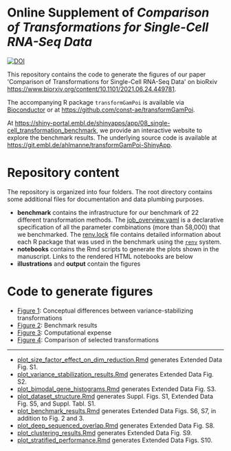 # Online Supplement of _Comparison of Transformations for Single-Cell RNA-Seq Data_ 

[![DOI](https://zenodo.org/badge/378103949.svg)](https://zenodo.org/badge/latestdoi/378103949)


This repository contains the code to generate the figures of our paper 'Comparison of Transformations for Single-Cell RNA-Seq Data' on bioRxiv https://www.biorxiv.org/content/10.1101/2021.06.24.449781. 

The accompanying R package `transformGamPoi` is available via [Bioconductor](https://bioconductor.org/packages/transformGamPoi/) or at https://github.com/const-ae/transformGamPoi. 

At https://shiny-portal.embl.de/shinyapps/app/08_single-cell_transformation_benchmark, we provide an interactive website to explore the benchmark results. The underlying source code is available at https://git.embl.de/ahlmanne/transformGamPoi-ShinyApp.


# Repository content

The repository is organized into four folders. The root directory contains some additional files for documentation and data plumbing purposes.

* **benchmark** contains the infrastructure for our benchmark of 22 different transformation methods. The [job_overview.yaml](https://github.com/const-ae/transformGamPoi-Paper/blob/master/benchmark/job_overview.yaml) is a declarative specification of all the parameter combinations (more than 58,000) that we benchmarked. The [renv.lock](https://github.com/const-ae/transformGamPoi-Paper/blob/master/benchmark/renv.lock) file contains detailed information about each R package that was used in the benchmark using the [`renv`](https://rstudio.github.io/renv/articles/renv.html) system.
* **notebooks** contains the Rmd scripts to generate the plots shown in the manuscript. Links to the rendered HTML notebooks are below
* **illustrations** and **output** contain the figures

# Code to generate figures

* [Figure 1](https://htmlpreview.github.io/?https://github.com/const-ae/transformGamPoi-Paper/blob/master/notebooks/plot_concept_overview_figure.html): Conceptual differences between variance-stabilizing transformations
* [Figure 2](https://htmlpreview.github.io/?https://github.com/const-ae/transformGamPoi-Paper/blob/master/notebooks/plot_benchmark_results.html): Benchmark results
* [Figure 3](https://htmlpreview.github.io/?https://github.com/const-ae/transformGamPoi-Paper/blob/master/notebooks/plot_benchmark_results.html): Computational expense
* [Figure 4](https://htmlpreview.github.io/?https://github.com/const-ae/transformGamPoi-Paper/blob/master/notebooks/plot_benchmark_contrasts.html): Comparison of selected transformations
--------
* [plot_size_factor_effect_on_dim_reduction.Rmd](https://htmlpreview.github.io/?https://github.com/const-ae/transformGamPoi-Paper/blob/master/notebooks/plot_size_factor_effect_on_dim_reduction.html) generates Extended Data Fig. S1.
* [plot_variance_stabilization_results.Rmd](https://htmlpreview.github.io/?https://github.com/const-ae/transformGamPoi-Paper/blob/master/notebooks/plot_variance_stabilization_results.html) generates Extended Data Fig. S2.
* [plot_bimodal_gene_histograms.Rmd](https://htmlpreview.github.io/?https://github.com/const-ae/transformGamPoi-Paper/blob/master/notebooks/plot_bimodal_gene_histograms.html) generates Extended Data Fig. S3.
* [plot_dataset_structure.Rmd](https://github.com/const-ae/transformGamPoi-Paper/blob/master/notebooks/plot_dataset_structure.html) generates Suppl. Figs. S1, Extended Data Fig. S5, and Suppl. Tabl. S1.
* [plot_benchmark_results.Rmd](https://htmlpreview.github.io/?https://github.com/const-ae/transformGamPoi-Paper/blob/master/notebooks/plot_benchmark_results.html) generates Extended Data Figs. S6, S7, in addition to Fig. 2 and 3.
* [plot_deep_sequenced_overlap.Rmd](https://htmlpreview.github.io/?https://github.com/const-ae/transformGamPoi-Paper/blob/master/notebooks/plot_deep_sequenced_overlap.html) generates Extended Data Fig. S8.
* [plot_clustering_results.Rmd](https://htmlpreview.github.io/?https://github.com/const-ae/transformGamPoi-Paper/blob/master/notebooks/plot_clustering_results.html) generates Extended Data Fig. S9.
* [plot_stratified_performance.Rmd](https://htmlpreview.github.io/?https://github.com/const-ae/transformGamPoi-Paper/blob/master/notebooks/plot_stratified_performance.html) generates Extended Data Figs. S10.

